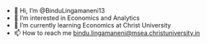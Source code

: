 - 👋 Hi, I’m @BinduLingamaneni13
- 👀 I’m interested in Economics and Analytics
- 🌱 I’m currently learning Economics at Christ University
- 📫 How to reach me bindu.lingamaneni@msea.christuniversity.in

<!---
BinduLingamaneni13/BinduLingamaneni13 is a ✨ special ✨ repository because its `README.md` (this file) appears on your GitHub profile.
You can click the Preview link to take a look at your changes.
--->

